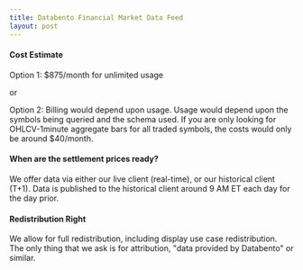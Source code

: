 ```yaml
---
title: Databento Financial Market Data Feed
layout: post
---
```


#### Cost Estimate
Option 1: $875/month for unlimited usage 

or

Option 2: Billing would depend upon usage. Usage would depend upon the symbols being queried and the schema used. If you are only looking for OHLCV-1minute aggregate bars for all traded symbols, the costs would only be around $40/month. 

#### When are the settlement prices ready?
We offer data via either our live client (real-time), or our historical client (T+1). Data is published to the historical client around 9 AM ET each day for the day prior.

#### Redistribution Right
We allow for full redistribution, including display use case redistribution. The only thing that we ask is for attribution, "data provided by Databento" or similar.
